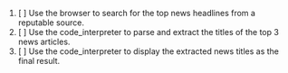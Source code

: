 1. [ ] Use the browser to search for the top news headlines from a reputable source.
2. [ ] Use the code_interpreter to parse and extract the titles of the top 3 news articles.
3. [ ] Use the code_interpreter to display the extracted news titles as the final result.
